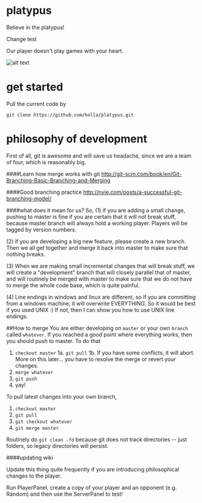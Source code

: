 platypus
========
Believe in the platypus!

Change test

Our player doesn't play games with your heart.

![alt text](https://encrypted-tbn1.gstatic.com/images?q=tbn:ANd9GcRp5phnGtV1Gky5aEBD5gDsHxMVALRIeEVVTBis7ufDkCW29hfY "I don't really!")

get started
===========

Pull the current code by 

`git clone https://github.com/holla/platypus.git`

philosophy of development
=========================

First of all, git is awesome and will save us headache, since we are a team of four, which is reasonably big.

####Learn how merge works with git
http://git-scm.com/book/en/Git-Branching-Basic-Branching-and-Merging

####Good branching practice
http://nvie.com/posts/a-successful-git-branching-model/

####what does it mean for us?
So, (1) if you are adding a small change, pushing to master is fine if you are certain that it will not break stuff, because master branch will always hold a working player. Players will be tagged by version numbers.

(2) if you are developing a big new feature, please create a new branch. Then we all get together and merge it back into master to make sure that nothing breaks.

(3) When we are making small incremental changes that will break stuff, we will create a "development" branch that will closely parallel that of master, and will routinely be merged with master to make sure that we do not have to merge the whole code base, which is quite painful.

(4) Line endings in windows and linux are different, so if you are committing from a windows machine, it will overwrite EVERYTHING. So it would be best if you used UNIX :) If not, then I can show you how to use UNIX line endings.

##How to merge
You are either developing on `master` or your own `branch` called `whatever`. If you reached a good point where everything works, then 
you should push to master. To do that

1. `checkout master`
1a. `git pull`
1b. If you have some conflicts, it will abort. More on this later... you have to resolve the merge or revert your changes.
2. `merge whatever`
3. `git push`
4.  yay!

To pull latest changes into your own branch,
1) `checkout master`
2) `git pull`
3) `git checkout whatever`
4) `git merge master`

Routinely do `git clean -fd` because git does not track directories -- just folders, so legacy directories will persist.

####updating wiki

Update this thing quite frequently if you are introducing philosophical changes to the player.

Run PlayerPanel, create a copy of your player and an opponent (e.g. Random) and then use the ServerPanel to test!

